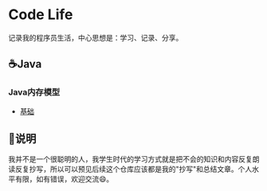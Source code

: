 # Code Life

记录我的程序员生活，中心思想是：学习、记录、分享。

## ☕Java

### Java内存模型

- [基础](/MD/Java/MemoryModel/A.基础.md)

## 🎈说明

我并不是一个很聪明的人，我学生时代的学习方式就是把不会的知识和内容反复朗读反复抄写，所以可以预见后续这个仓库应该都是我的"抄写"和总结文章。个人水平有限，如有错误，欢迎交流😄。
